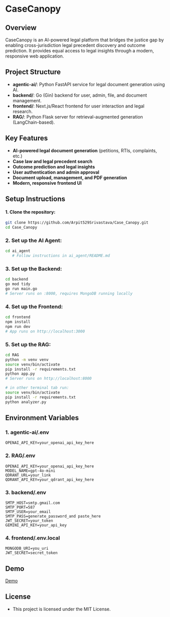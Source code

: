 # CaseCanopy

## Overview
CaseCanopy is an AI-powered legal platform that bridges the justice gap by enabling cross-jurisdiction legal precedent discovery and outcome prediction. It provides equal access to legal insights through a modern, responsive web application.

## Project Structure
- **agentic-ai/**: Python FastAPI service for legal document generation using AI.
- **backend/**: Go (Gin) backend for user, admin, file, and document management.
- **frontend/**: Next.js/React frontend for user interaction and legal research.
- **RAG/**: Python Flask server for retrieval-augmented generation (LangChain-based).

## Key Features
- **AI-powered legal document generation** (petitions, RTIs, complaints, etc.)
- **Case law and legal precedent search**
- **Outcome prediction and legal insights**
- **User authentication and admin approval**
- **Document upload, management, and PDF generation**
- **Modern, responsive frontend UI**



## Setup Instructions

#### 1. Clone the repository:
```bash
git clone https://github.com/Arpit529Srivastava/Case_Canopy.git
cd Case_Canopy
```

### 2. Set up the AI Agent:
```bash
cd ai_agent
   # Follow instructions in ai_agent/README.md
```


### 3. Set up the Backend:
```bash
cd backend
go mod tidy
go run main.go
# Server runs on :8000, requires MongoDB running locally
```

### 4. Set up the Frontend:
```bash
cd frontend
npm install
npm run dev
# App runs on http://localhost:3000
```

### 5. Set up the RAG:
```bash
cd RAG
python -m venv venv
source venv/bin/activate
pip install -r requirements.txt
python app.py
# Server runs on http://localhost:8000

# in other terminal tab run:
source venv/bin/activate
pip install -r requirements.txt
python analyzer.py
```

## Environment Variables

### 1. agentic-ai/.env
```
OPENAI_API_KEY=your_openai_api_key_here
```

### 2. RAG/.env
```
OPENAI_API_KEY=your_openai_api_key_here
MODEL_NAME=gpt-4o-mini 
QDRANT_URL=your_link
QDRANT_API_KEY=your_qdrant_api_key_here
```

### 3. backend/.env
```
SMTP_HOST=smtp.gmail.com
SMTP_PORT=587
SMTP_USER=your_email
SMTP_PASS=generate_password_and paste_here
JWT_SECRET=your_token
GEMINI_API_KEY=your_api_key
```

### 4. frontend/.env.local
```
MONGODB_URI=you_uri
JWT_SECRET=secret_token
```

## Demo
[Demo](https://www.youtube.com/watch?v=CbTfhmReSbM&ab_channel=ARPITSRIVASTAVA)

## License
- This project is licensed under the MIT License.
